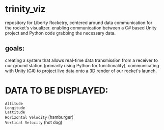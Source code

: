 # trinity_viz

repository for Liberty Rocketry, centered around data communication for the rocket's visualizer. enabling communication between a C# based Unity project and Python code grabbing the necessary data. 

## goals:
creating a system that allows real-time data transmission from a receiver to our ground station (primarily using Python for functionality), communicating with Unity (C#) to project live data onto a 3D render of our rocket's launch. 

# DATA TO BE DISPLAYED:

`Altitude`<br>
`Longitude` <br>
`Lattitude`<br>
`Horizontal Velocity` (hamburger) <br>
`Vertical Velocity` (hot dog) <br>